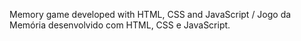 Memory game developed with HTML, CSS and JavaScript / Jogo da Memória desenvolvido com HTML, CSS e JavaScript.
